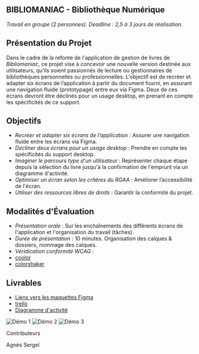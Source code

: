 ## BIBLIOMANIAC - Bibliothèque Numérique
*Travail en groupe (2 personnes).
Deadline : 2,5 à 3 jours de réalisation.*


## Présentation du Projet
Dans le cadre de la refonte de l'application de gestion de livres de *Bibliomaniac*, ce projet vise à concevoir une nouvelle version destinée aux utilisateurs, qu’ils soient passionnés de lecture ou gestionnaires de bibliothèques personnelles ou professionnelles. L'objectif est de recréer et adapter six écrans de l’application à partir du document fourni, en assurant une navigation fluide (prototypage) entre eux via Figma. Deux de ces écrans devront être déclinés pour un usage desktop, en prenant en compte les spécificités de ce support.


## Objectifs

- *Recréer et adapter six écrans de l’application* : Assurer une navigation fluide entre les écrans via Figma.
- *Décliner deux écrans pour un usage desktop* : Prendre en compte les spécificités du support desktop.
- *Imaginer le parcours type d'un utilisateur* : Représenter chaque étape depuis la sélection du livre jusqu'à la confirmation de l'emprunt via un diagramme d'activité.
- *Optimiser un écran selon les critères du RGAA* : Améliorer l’accessibilité de l'écran.
- *Utiliser des ressources libres de droits* : Garantir la conformité du projet.



## Modalités d'Évaluation

- *Présentation orale* : Sur les enchaînements des différents écrans de l'application et l'organisation du travail (tâches).
- *Durée de présentation* : 10 minutes.
Organisation des calques & dossiers, nommage des calques.
- *Véridication conformité WCAG* : 
- [coolor](https://coolors.co/contrast-checker/f9410a-f6f6f6)
- [colorshaker](https://hexcolor.co/color-contrast-checker)

## Livrables

- [Liens vers les maquettes Figma](https://www.figma.com/design/r7drRPTFRfaRMGEegvs7bV/BASE?node-id=4-59&t=6HR08FrROqA23LuT-1)
- [trello](https://trello.com/b/ael3lOna/biblio)
- [Diagramme d'activité](https://lucid.app/lucidchart/dd2affd4-d2ec-451d-a2b4-8f7deff36de7/edit?invitationId=inv_abcff057-de0a-4be0-91b3-eaf14deee8c7&page=0eqBfotfVGlV#)


![Démo 1](./assets/v1.gif)
![Démo 2](./assets/v2.gif)
![Démo 3](./assets/v3.gif)


Contributeurs

Agnès
Sergeï
